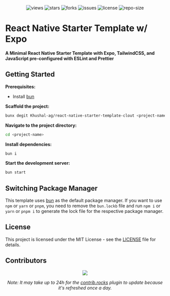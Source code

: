 <div align=center>

![views] ![stars] ![forks] ![issues] ![license] ![repo-size]

</div>

# React Native Starter Template w/ Expo

**A Minimal React Native Starter Template with Expo, TailwindCSS, and JavaScript pre-configured with ESLint and Prettier**

</div>

## Getting Started

**Prerequisites:**

- Install [bun](https://bun.sh/)

**Scaffold the project:**

```bash
bunx degit Khushal-ag/react-native-starter-template-clout <project-name>
```

**Navigate to the project directory:**

```bash
cd <project-name>
```

**Install dependencies:**

```bash
bun i
```

**Start the development server:**

```bash
bun start
```

## Switching Package Manager

This template uses [bun](https://bun.sh/) as the default package manager. If you want to use `npm` or `yarn` or `pnpm`, you need to remove the `bun.lockb` file and run `npm i` or `yarn` or `pnpm i` to generate the lock file for the respective package manager.

## License

This project is licensed under the MIT License - see the [LICENSE](LICENSE) file for details.

## Contributors

<div align=center>

[![][contributors]][contributors-graph]

_Note: It may take up to 24h for the [contrib.rocks][contrib-rocks] plugin to update because it's refreshed once a day._

</div>

<!----------------------------------{ Labels }--------------------------------->

[views]: https://komarev.com/ghpvc/?username=react-native-starter-template-clout&label=view%20counter&color=red&style=flat
[repo-size]: https://img.shields.io/github/repo-size/Khushal-ag/react-native-starter-template-clout
[issues]: https://img.shields.io/github/issues-raw/Khushal-ag/react-native-starter-template-clout
[license]: https://img.shields.io/github/license/Khushal-ag/react-native-starter-template-clout
[forks]: https://img.shields.io/github/forks/Khushal-ag/react-native-starter-template-clout?style=flat
[stars]: https://img.shields.io/github/stars/Khushal-ag/react-native-starter-template-clout
[contributors]: https://contrib.rocks/image?repo=Khushal-ag/react-native-starter-template-clout&max=500
[contributors-graph]: https://github.com/Khushal-ag/react-native-starter-template-clout/graphs/contributors
[contrib-rocks]: https://contrib.rocks/preview?repo=Khushal-ag%2Freact-native-starter-template-clout
